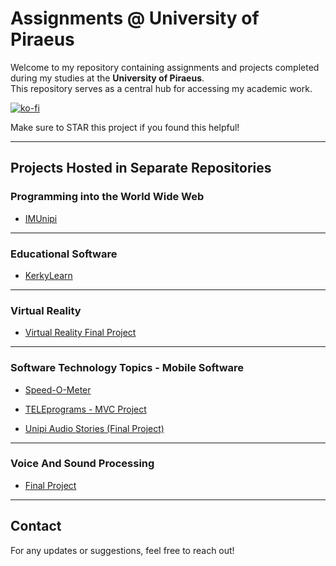 # Assignments @ University of Piraeus

Welcome to my repository containing assignments and projects completed during my studies at the **University of Piraeus**.  
This repository serves as a central hub for accessing my academic work.

[![ko-fi](https://ko-fi.com/img/githubbutton_sm.svg)](https://ko-fi.com/A0A31EYOSW)

Make sure to STAR this project if you found this helpful!

---

## Projects Hosted in Separate Repositories

### Programming into the World Wide Web
- [IMUnipi](https://github.com/geo-di/IMUnipi)  

---

### Educational Software
- [KerkyLearn](https://github.com/geo-di/KerkyLearn)

---

###  Virtual Reality
- [Virtual Reality Final Project](https://github.com/spirosvl999/Virtual_Reality_Final)  

---

### Software Technology Topics - Mobile Software
- [Speed-O-Meter](https://github.com/spirosvl999/Speed-o-meter)  

- [TELEprograms - MVC Project](https://github.com/spirosvl999/TELEprograms)  

- [Unipi Audio Stories (Final Project)](https://github.com/spirosvl999/Unipi_Audio_Stories)  

---

### Voice And Sound Processing
- [Final Project](https://github.com/spirosvl999/voice_and_audio_processing)

---

## Contact  
For any updates or suggestions, feel free to reach out!
